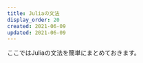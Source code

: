 ```yaml
---
title: Juliaの文法
display_order: 20
created: 2021-06-09
updated: 2021-06-09
---
```

ここではJuliaの文法を簡単にまとめておきます。

